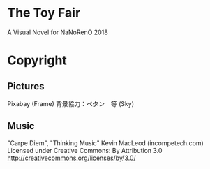 # The Toy Fair

A Visual Novel for NaNoRenO 2018

# Copyright

## Pictures

Pixabay (Frame)
背景協力：ペタン　等 (Sky)

## Music

"Carpe Diem", "Thinking Music"
Kevin MacLeod (incompetech.com)
Licensed under Creative Commons: By Attribution 3.0
http://creativecommons.org/licenses/by/3.0/
